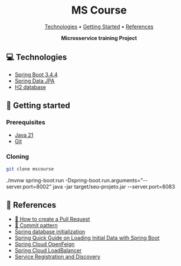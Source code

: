 <h1 align="center" style="font-weight: bold;">MS Course</h1>

<p align="center">
 <a href="#tech">Technologies</a> • 
 <a href="#started">Getting Started</a> •   
 <a href="#references">References</a>
</p>

<p align="center">
    <b>Microsservice training Project</b>
</p>

<h2 id="technologies">💻 Technologies</h2>

- [Spring Boot 3.4.4](https://docs.spring.io/spring-boot/)
- [Spring Data JPA](https://spring.io/projects/spring-data-jpa)
- [H2 database](https://www.h2database.com/html/main.html)

<h2 id="started">🚀 Getting started</h2>


<h3>Prerequisites</h3>

- [Java 21](https://www.azul.com/downloads/?package=jdk#zulu)
- [Git](https://git-scm.com/downloads)

<h3>Cloning</h3>

```bash
git clone mscourse
```
./mvnw spring-boot:run -Dspring-boot.run.arguments="--server.port=8002"
java -jar target/seu-projeto.jar --server.port=8083

<h2 id="references">📖 References</h2>

* [📝 How to create a Pull Request](https://www.atlassian.com/br/git/tutorials/making-a-pull-request)
* [💾 Commit pattern](https://gist.github.com/joshbuchea/6f47e86d2510bce28f8e7f42ae84c716)
* [Spring database initialization](https://docs.spring.io/spring-boot/how-to/data-initialization.html)
* [Spring Quick Guide on Loading Initial Data with Spring Boot](https://www.baeldung.com/spring-boot-data-sql-and-schema-sql)
* [Spring Cloud OpenFeign](https://spring.io/projects/spring-cloud-openfeign#overview)
* [Spring Cloud LoadBalancer](https://docs.spring.io/spring-cloud-commons/reference/spring-cloud-commons/common-abstractions.html)
* [Service Registration and Discovery](https://spring.io/guides/gs/service-registration-and-discovery)